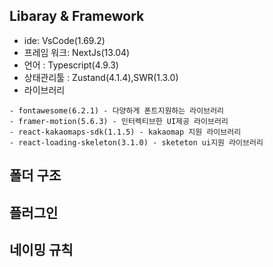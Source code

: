 ## Libaray & Framework
- ide: VsCode(1.69.2)
- 프레임 워크: NextJs(13.04)
- 언어 : Typescript(4.9.3)
- 상태관리툴 : Zustand(4.1.4),SWR(1.3.0)
- 라이브러리
```
- fontawesome(6.2.1) - 다양하게 폰트지원하는 라이브러리
- framer-motion(5.6.3) - 인터렉티브한 UI제공 라이브러리
- react-kakaomaps-sdk(1.1.5) - kakaomap 지원 라이브러리
- react-loading-skeleton(3.1.0) - sketeton ui지원 라이브러리
```

## 폴더 구조

## 플러그인

## 네이밍 규칙
